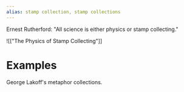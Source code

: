 ```yaml
---
alias: stamp collection, stamp collections
---
```


Ernest Rutherford: "All science is either physics or stamp collecting."

![["The Physics of Stamp Collecting"]]

# Examples

George Lakoff's metaphor collections.

